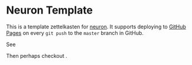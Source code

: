 # Neuron Template

This is a template zettelkasten for [neuron](https://neuron.zettel.page/). It supports deploying to [GitHub Pages](https://pages.github.com/) on every `git push` to the `master` branch in GitHub.

See <README>

Then perhaps checkout <faq>.
